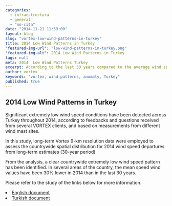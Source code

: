 ```yaml
---
categories: 
  - infraestructura
  - general
  - "no-cita"
date: "2014-11-21 11:59:00"
layout: blog
slug: "vortex-low-wind-patterns-in-turkey"
title: 2014 Low Wind Patterns in Turkey
"featured-img-url": "low-wind-patterns-in-turkey.png"
"featured-img-alt": 2014 Low Wind Patterns in Turkey
tags: null
meta: 2014  Low Wind Patterns Turkey
excerpt: According to the last 30 years compared to the average wind speed, average wind speed of up to 30% reduction in 2014 were identified. 
author: vortex
keywords: "vortex, wind patterns, anomaly, Turkey"
published: true
---
```


## 2014 Low Wind Patterns in Turkey

Significant extremely low wind speed conditions have been detected across Turkey
throughout 2014, according to feedbacks and questions received from several VORTEX clients, and based on measurements from different wind mast sites.

In this study, long-term Vortex 9-km resolution data were employed to assess the countrywide spatial distribution for 2014 wind speed departures from long-term estimates (30-year period)

From the analysis, a clear countrywide extremely low wind speed pattern has been identified. In several areas of the country, the mean speed wind values have been 30% lower in 2014 than in the last 30 years.

Please refer to the study of the links below for more information.
<p>
<li><a href=/assets/docs/low_wind_turkey_EN.pdf>English document</a>
<li><a href=/assets/docs/low_wind_turkey_TK.pdf>Turkish document</a>


